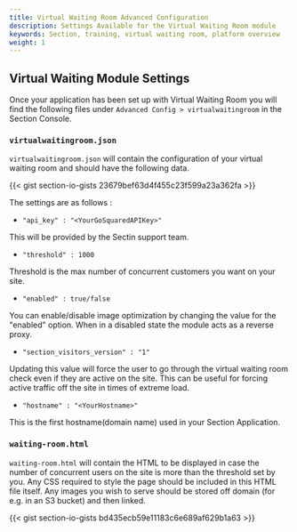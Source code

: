```yaml
---
title: Virtual Waiting Room Advanced Configuration
description: Settings Available for the Virtual Waiting Room module
keywords: Section, training, virtual waiting room, platform overview
weight: 1
---
```




## Virtual Waiting Module Settings

Once your application has been set up with Virtual Waiting Room you will find the following files under `Advanced Config > virtualwaitingroom` in the Section Console.

### `virtualwaitingroom.json`



`virtualwaitingroom.json` will contain the configuration of your virtual waiting room and should have the following data.



{{< gist section-io-gists 23679bef63d4f455c23f599a23a362fa >}}


The settings are as follows :


- `"api_key" : "<YourGoSquaredAPIKey>"`

This will be provided by the Sectin support team.

- `"threshold" : 1000`

Threshold is the max number of concurrent customers you want on your site.


- `"enabled" : true/false`

You can enable/disable image optimization by changing the value for the "enabled" option. When in a disabled state the module acts as a reverse proxy.

- `"section_visitors_version" : "1"`

Updating this value will force the user to go through the virtual waiting room check even if they are active on the site. This can be useful for forcing active traffic off the site in times of extreme load.

- `"hostname" : "<YourHostname>"`

This is the first hostname(domain name) used in your Section Application.

### `waiting-room.html`

`waiting-room.html` will contain the HTML to be displayed in case the number of concurrent users on the site is more than the threshold set by you. Any CSS required to style the page should be included in this HTML file itself. Any images you wish to serve should be stored off domain (for e.g. in an S3 bucket) and then linked.

{{< gist section-io-gists bd435ecb59e11183c6e689af629b1a63 >}}